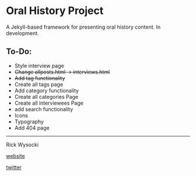 # Oral History Project

A Jekyll-based framework for presenting oral history content. In development.

## To-Do:
- Style interview page
- ~~Change allposts.html -> interviews.html~~
- ~~Add tag functionality~~
- Create all tags page
- Add category functionality
- Create all categories Page
- Create all interviewees Page
- add search functionality
- Icons
- Typography
- Add 404 page

-------------------------
Rick Wysocki

[website](rickwysocki.com)

[twitter](twitter.com/rickwysocki)
